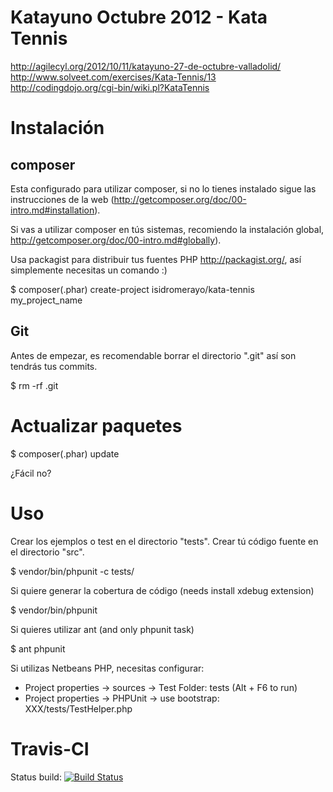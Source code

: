 Katayuno Octubre 2012 - Kata Tennis
==================================

http://agilecyl.org/2012/10/11/katayuno-27-de-octubre-valladolid/
http://www.solveet.com/exercises/Kata-Tennis/13
http://codingdojo.org/cgi-bin/wiki.pl?KataTennis

Instalación
===========

composer
--------

Esta configurado para utilizar composer, si no lo tienes instalado sigue
las instrucciones de la web (http://getcomposer.org/doc/00-intro.md#installation).

Si vas a utilizar composer en tús sistemas, recomiendo la instalación global,
http://getcomposer.org/doc/00-intro.md#globally).

Usa packagist para distribuir tus fuentes PHP http://packagist.org/, así simplemente
necesitas un comando :)

$ composer(.phar) create-project isidromerayo/kata-tennis my_project_name

Git
---

Antes de empezar, es recomendable borrar el directorio ".git" así son tendrás tus commits.

$ rm -rf .git

Actualizar paquetes
===================

$ composer(.phar) update

¿Fácil no?

Uso
===

Crear los ejemplos o test en el directorio "tests".
Crear tú código fuente en el directorio  "src".

$ vendor/bin/phpunit -c tests/

Si quiere generar la cobertura de código (needs install xdebug extension)

$ vendor/bin/phpunit

Si quieres utilizar ant (and only phpunit task)

$ ant phpunit

Si utilizas Netbeans PHP, necesitas configurar:

* Project properties -> sources -> Test Folder: tests (Alt + F6 to run)
* Project properties -> PHPUnit -> use bootstrap: XXX/tests/TestHelper.php

Travis-CI
=========

Status build: [![Build Status](https://secure.travis-ci.org/isidromerayo/kata-tennis.png)](http://travis-ci.org/isidromerayo/kata-tennis)
